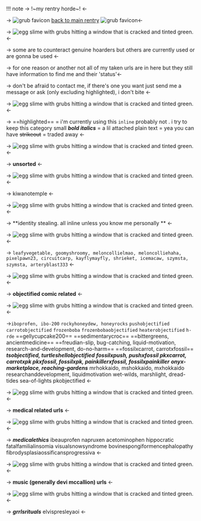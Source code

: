 !!! note -> !~my rentry horde~! <-

->  ![grub favicon](https://64.media.tumblr.com/4bd8a9d0fc60ebcdc693ffa2fa7d229a/30ca75a70b31a24f-1d/s75x75_c1/2acfee8913baefba1605350c7a7e8c9969f00571.gifv) [back to main rentry](gellycupcake200) ![grub favicon](https://64.media.tumblr.com/4bd8a9d0fc60ebcdc693ffa2fa7d229a/30ca75a70b31a24f-1d/s75x75_c1/2acfee8913baefba1605350c7a7e8c9969f00571.gifv)<-

-> ![egg slime with grubs hitting a window that is cracked and tinted green.](https://64.media.tumblr.com/ab83aa0084c61f7e3019326682076808/8b9b0663a8e6b00d-c9/s1280x1920/e120431b462e843886e70b90749734d64e42415e.pnj) <-

-> some are to counteract genuine hoarders but others are currently used or are gonna be used <-

-> for one reason or another not all of my taken urls are in here but they still have information to find me and their 'status'<-

-> don't be afraid to contact me, if there's one you want just send me a message or ask (only excluding highlighted), i don't bite <-

-> ![egg slime with grubs hitting a window that is cracked and tinted green.](https://64.media.tumblr.com/ab83aa0084c61f7e3019326682076808/8b9b0663a8e6b00d-c9/s1280x1920/e120431b462e843886e70b90749734d64e42415e.pnj) <-

-> ==highlighted== = i'm currently using this 
`inline` probably not . i try to keep this category small
***bold italics*** =  a lil attached 
plain text = yea you can have 
~~strikeout~~ = traded away <-

-> ![egg slime with grubs hitting a window that is cracked and tinted green.](https://64.media.tumblr.com/ab83aa0084c61f7e3019326682076808/8b9b0663a8e6b00d-c9/s1280x1920/e120431b462e843886e70b90749734d64e42415e.pnj) <-

-> **unsorted** <- 

-> ![egg slime with grubs hitting a window that is cracked and tinted green.](https://64.media.tumblr.com/ab83aa0084c61f7e3019326682076808/8b9b0663a8e6b00d-c9/s1280x1920/e120431b462e843886e70b90749734d64e42415e.pnj) <-

-> kiwanotemple <- 

-> ![egg slime with grubs hitting a window that is cracked and tinted green.](https://64.media.tumblr.com/ab83aa0084c61f7e3019326682076808/8b9b0663a8e6b00d-c9/s1280x1920/e120431b462e843886e70b90749734d64e42415e.pnj) <-

-> **identity stealing. all inline unless you know me personally ** <-

-> ![egg slime with grubs hitting a window that is cracked and tinted green.](https://64.media.tumblr.com/ab83aa0084c61f7e3019326682076808/8b9b0663a8e6b00d-c9/s1280x1920/e120431b462e843886e70b90749734d64e42415e.pnj) <-

-> `leafyvegetable, goomyshroomy, meloncollielmao, meloncolliehaha, pixelpawn23, circuitcarp, kayflymayfly, shrieket, icemacaw, szymsta, szymsta, arteryblast333` <-

-> ![egg slime with grubs hitting a window that is cracked and tinted green.](https://64.media.tumblr.com/ab83aa0084c61f7e3019326682076808/8b9b0663a8e6b00d-c9/s1280x1920/e120431b462e843886e70b90749734d64e42415e.pnj) <-

-> **objectified comic related** <-

-> ![egg slime with grubs hitting a window that is cracked and tinted green.](https://64.media.tumblr.com/ab83aa0084c61f7e3019326682076808/8b9b0663a8e6b00d-c9/s1280x1920/e120431b462e843886e70b90749734d64e42415e.pnj) <-

->`iboprofen, ibo-200`
`rockyhoneydew, honeyrocks`
`pushobjectified`
`carrotobjectified`
`frozenboba`
`frozenbobaobjectified`
`heaterobjectified`
`h-rde`
==gellycupcake200==
==sedimentarycroc==
==bittergreens, ancientmedicine==
==freudian-slip, bug-catching, liquid-motivation, research-and-development, do-no-harm==
==fossilxcarrot, carrotxfossil==
***tsobjectified, turtleshellobjectified***
***fossilxpush, pushxfossil
pkxcarrot, carrotxpk
pkxfossil, fossilxpk, painkillerxfossil, fossilxpainkiller***
***onyx-marketplace, reaching-gardens***
mrhokkaido, mshokkaido, mxhokkaido 
researchanddevelopment, liquidmotivation
wet-wilds, marshlight, dread-tides
sea-of-lights 
pkobjectified <-

-> ![egg slime with grubs hitting a window that is cracked and tinted green.](https://64.media.tumblr.com/ab83aa0084c61f7e3019326682076808/8b9b0663a8e6b00d-c9/s1280x1920/e120431b462e843886e70b90749734d64e42415e.pnj) <-

-> **medical related urls** <- 

-> ![egg slime with grubs hitting a window that is cracked and tinted green.](https://64.media.tumblr.com/ab83aa0084c61f7e3019326682076808/8b9b0663a8e6b00d-c9/s1280x1920/e120431b462e843886e70b90749734d64e42415e.pnj) <-

-> ***medicalethics***
ibeauprofen
napruxen 
acetominophen
hippocratic 
fatalfamilialinsomia
visualsnowsyndrome
bovinespongiformencephalopathy
fibrodysplasiaossificansprogressiva <-

-> ![egg slime with grubs hitting a window that is cracked and tinted green.](https://64.media.tumblr.com/ab83aa0084c61f7e3019326682076808/8b9b0663a8e6b00d-c9/s1280x1920/e120431b462e843886e70b90749734d64e42415e.pnj) <-

-> **music (generally devi mccallion) urls** <-

-> ![egg slime with grubs hitting a window that is cracked and tinted green.](https://64.media.tumblr.com/ab83aa0084c61f7e3019326682076808/8b9b0663a8e6b00d-c9/s1280x1920/e120431b462e843886e70b90749734d64e42415e.pnj) <-

-> ***grrlsrituals*** 
elvispresleyaoi <-